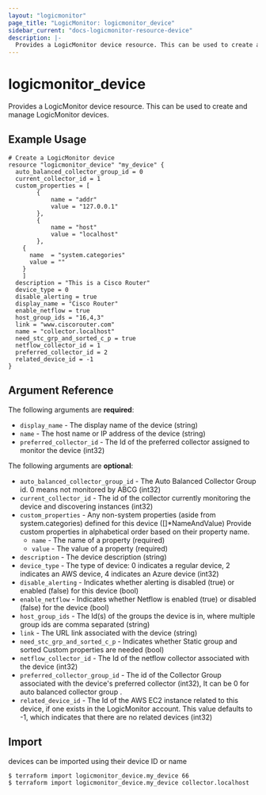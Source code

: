 ```yaml
---
layout: "logicmonitor"
page_title: "LogicMonitor: logicmonitor_device"
sidebar_current: "docs-logicmonitor-resource-device"
description: |-
  Provides a LogicMonitor device resource. This can be used to create and manage LogicMonitor devices.
---
```


# logicmonitor_device

Provides a LogicMonitor device resource. This can be used to create and manage LogicMonitor devices.

## Example Usage
```hcl
# Create a LogicMonitor device
resource "logicmonitor_device" "my_device" {
  auto_balanced_collector_group_id = 0
  current_collector_id = 1
  custom_properties = [
		{
			name = "addr"
      		value = "127.0.0.1"
		},
		{
			name = "host"
      		value = "localhost"
		},
    {
      name  = "system.categories"
      value = "" 
    }
	]
  description = "This is a Cisco Router"
  device_type = 0
  disable_alerting = true
  display_name = "Cisco Router"
  enable_netflow = true
  host_group_ids = "16,4,3"
  link = "www.ciscorouter.com"
  name = "collector.localhost"
  need_stc_grp_and_sorted_c_p = true
  netflow_collector_id = 1
  preferred_collector_id = 2
  related_device_id = -1
}
```

## Argument Reference

The following arguments are **required**:
* `display_name` - The display name of the device
   (string)
* `name` - The host name or IP address of the device
   (string)
* `preferred_collector_id` - The Id of the preferred collector assigned to monitor the device
   (int32)

The following arguments are **optional**:
* `auto_balanced_collector_group_id` - The Auto Balanced Collector Group id. 0 means not monitored by ABCG (int32)
* `current_collector_id` - The id of the collector currently monitoring the device and discovering instances (int32)
* `custom_properties` - Any non-system properties (aside from system.categories) defined for this device ([]*NameAndValue)
    Provide custom properties in alphabetical order based on their property name.
  + `name` - The name of a property (required)
  + `value` - The value of a property (required)
* `description` - The device description (string)
* `device_type` - The type of device: 0 indicates a regular device, 2 indicates an AWS device, 4 indicates an Azure device (int32)
* `disable_alerting` - Indicates whether alerting is disabled (true) or enabled (false) for this device (bool)
* `enable_netflow` - Indicates whether Netflow is enabled (true) or disabled (false) for the device (bool)
* `host_group_ids` - The Id(s) of the groups the device is in, where multiple group ids are comma separated (string)
* `link` - The URL link associated with the device (string)
* `need_stc_grp_and_sorted_c_p` - Indicates whether Static group and sorted Custom properties are needed (bool)
* `netflow_collector_id` - The Id of the netflow collector associated with the device (int32)
* `preferred_collector_group_id` - The id of the Collector Group associated with the device's preferred collector (int32), It can be 0 for auto balanced collector group .
* `related_device_id` - The Id of the AWS EC2 instance related to this device, if one exists in the LogicMonitor account. This value defaults to -1, which indicates that there are no related devices (int32)

## Import

devices can be imported using their device ID or name
```
$ terraform import logicmonitor_device.my_device 66
$ terraform import logicmonitor_device.my_device collector.localhost
```